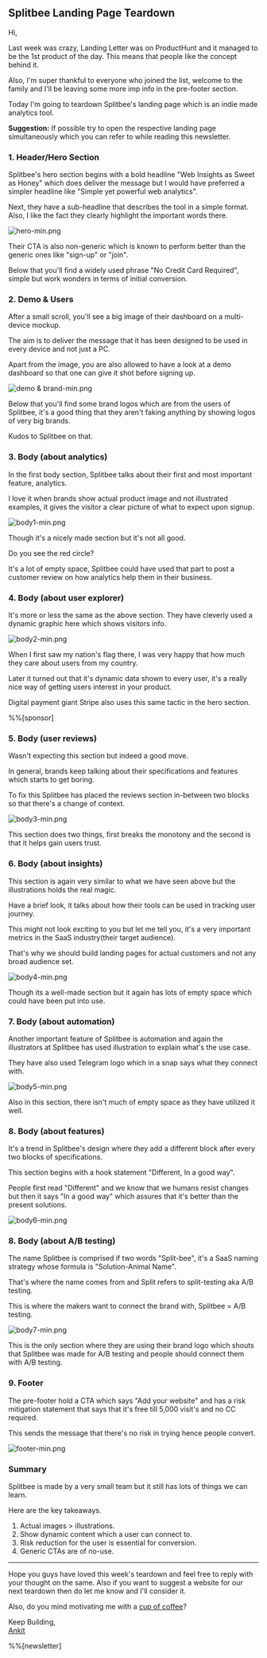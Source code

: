 ## Splitbee Landing Page Teardown

Hi,

Last week was crazy, Landing Letter was on ProductHunt and it managed to be the 1st product of the day. This means that people like the concept behind it.

Also, I'm super thankful to everyone who joined the list, welcome to the family and I'll be leaving some more imp info in the pre-footer section.

Today I'm going to teardown Splitbee's landing page which is an indie made analytics tool.

**Suggestion:** If possible try to open the respective landing page simultaneously which you can refer to while reading this newsletter.

### 1. Header/Hero Section

Splitbee's hero section begins with a bold headline "Web Insights as Sweet as Honey" which does deliver the message but I would have preferred a simpler headline like "Simple yet powerful web analytics".

Next, they have a sub-headline that describes the tool in a simple format. Also, I like the fact they clearly highlight the important words there.

![hero-min.png](https://cdn.hashnode.com/res/hashnode/image/upload/v1616594246183/uNG4sz7cb.png)

Their CTA is also non-generic which is known to perform better than the generic ones like "sign-up" or "join".

Below that you'll find a widely used phrase "No Credit Card Required", simple but work wonders in terms of initial conversion.

### 2. Demo & Users

After a small scroll, you'll see a big image of their dashboard on a multi-device mockup.

The aim is to deliver the message that it has been designed to be used in every device and not just a PC.

Apart from the image, you are also allowed to have a look at a demo dashboard so that one can give it shot before signing up.

![demo & brand-min.png](https://cdn.hashnode.com/res/hashnode/image/upload/v1616594344502/bviO_5RXg.png)

Below that you'll find some brand logos which are from the users of Splitbee, it's a good thing that they aren't faking anything by showing logos of very big brands.

Kudos to Splitbee on that.

### 3. Body (about analytics)

In the first body section, Splitbee talks about their first and most important feature, analytics.

I love it when brands show actual product image and not illustrated examples, it gives the visitor a clear picture of what to expect upon signup.

![body1-min.png](https://cdn.hashnode.com/res/hashnode/image/upload/v1616594478157/9uXnmbmaf.png)

Though it's a nicely made section but it's not all good.

Do you see the red circle?

It's a lot of empty space, Splitbee could have used that part to post a customer review on how analytics help them in their business.

### 4. Body (about user explorer)

It's more or less the same as the above section. They have cleverly used a dynamic graphic here which shows visitors info.

![body2-min.png](https://cdn.hashnode.com/res/hashnode/image/upload/v1616594550838/Ujk88nKsf.png)

When I first saw my nation's flag there, I was very happy that how much they care about users from my country.

Later it turned out that it's dynamic data shown to every user, it's a really nice way of getting users interest in your product.

Digital payment giant Stripe also uses this same tactic in the hero section.

%%[sponsor]

### 5. Body (user reviews)

Wasn't expecting this section but indeed a good move.

In general, brands keep talking about their specifications and features which starts to get boring.

To fix this Splitbee has placed the reviews section in-between two blocks so that there's a change of context.

![body3-min.png](https://cdn.hashnode.com/res/hashnode/image/upload/v1616594697104/1qNtgjUwU.png)

This section does two things, first breaks the monotony and the second is that it helps gain users trust.

### 6. Body (about insights)

This section is again very similar to what we have seen above but the illustrations holds the real magic.

Have a brief look, it talks about how their tools can be used in tracking user journey.

This might not look exciting to you but let me tell you, it's a very important metrics in the SaaS industry(their target audience).

That's why we should build landing pages for actual customers and not any broad audience set.

![body4-min.png](https://cdn.hashnode.com/res/hashnode/image/upload/v1616594792760/G7aAgXOqK.png)

Though its a well-made section but it again has lots of empty space which could have been put into use.

### 7. Body (about automation)

Another important feature of Splitbee is automation and again the illustrators at Splitbee has used illustration to explain what's the use case.

They have also used Telegram logo which in a snap says what they connect with.

![body5-min.png](https://cdn.hashnode.com/res/hashnode/image/upload/v1616594934520/GI2Z4lopc.png)

Also in this section, there isn't much of empty space as they have utilized it well.

### 8. Body (about features)

It's a trend in Splitbee's design where they add a different block after every two blocks of specifications.

This section begins with a hook statement "Different, In a good way".

People first read "Different" and we know that we humans resist changes but then it says "In a good way" which assures that it's better than the present solutions.

![body6-min.png](https://cdn.hashnode.com/res/hashnode/image/upload/v1616594998930/3NtqlyoIG.png)

### 8. Body (about A/B testing)

The name Splitbee is comprised if two words "Split-bee", it's a SaaS naming strategy whose formula is "Solution-Animal Name".

That's where the name comes from and Split refers to split-testing aka A/B testing.

This is where the makers want to connect the brand with, Splitbee = A/B testing.

![body7-min.png](https://cdn.hashnode.com/res/hashnode/image/upload/v1616595034817/8_9ffUu3O.png)

This is the only section where they are using their brand logo which shouts that Splitbee was made for A/B testing and people should connect them with A/B testing.

### 9. Footer

The pre-footer hold a CTA which says "Add your website" and has a risk mitigation statement that says that it's free till 5,000 visit's and no CC required.

This sends the message that there's no risk in trying hence people convert.

![footer-min.png](https://cdn.hashnode.com/res/hashnode/image/upload/v1616595087903/bPtlcfcY3.png)

### Summary

Splitbee is made by a very small team but it still has lots of things we can learn.

Here are the key takeaways.

1. Actual images > illustrations.
2. Show dynamic content which a user can connect to.
3. Risk reduction for the user is essential for conversion.
4. Generic CTAs are of no-use.

<hr>

Hope you guys have loved this week's teardown and feel free to reply with your thought on the same. Also if you want to suggest a website for our next teardown then do let me know and I'll consider it.

Also, do you mind motivating me with a [cup of coffee](https://www.buymeacoffee.com/growthfyil)?

Keep Building,<br/>
[Ankit](https://twitter.com/Growthfyi) 

%%[newsletter]

